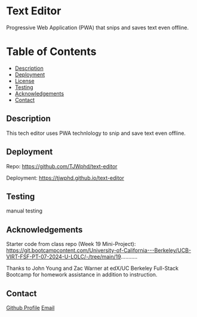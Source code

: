 # Text Editor

Progressive Web Application (PWA) that snips and saves text even offline.

# Table of Contents

- [Description](#description)
- [Deployment](#deployment)
- [License](#license)
- [Testing](#testing)
- [Acknowledgements](#acknowledgements)
- [Contact](#contact)

## Description

This tech editor uses PWA technlology to snip and save text even offline.

## Deployment

Repo: https://github.com/TJWphd/text-editor

Deployment: https://tjwphd.github.io/text-editor

## Testing

manual testing

## Acknowledgements

Starter code from class repo (Week 19 Mini-Project): https://git.bootcampcontent.com/University-of-California---Berkeley/UCB-VIRT-FSF-PT-07-2024-U-LOLC/-/tree/main/19...........

Thanks to John Young and Zac Warner at edX/UC Berkeley Full-Stack Bootcamp for homework assistance in addition to instruction.

## Contact

[Github Profile](https://github.com/TJWphd)
[Email](mailto:tjwhitephd@gmail.com)

